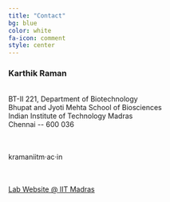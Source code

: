 ```yaml
---
title: "Contact"
bg: blue
color: white
fa-icon: comment
style: center
---
```



### Karthik Raman

<i class="fa fa-map-marker fa-2x"></i><br/>
BT-II 221, Department of Biotechnology<br/>
Bhupat and Jyoti Mehta School of Biosciences<br/>
Indian Institute of Technology Madras<br/>
Chennai -- 600 036<br/><br/>


<i class="fa fa-envelope fa-2x"></i><br/>kraman<i class="fa fa-at"></i>iitm&middot;ac&middot;in<br/><br/>


<i class="fa fa-link fa-2x"></i><br/><a href="https://home.iitm.ac.in/kraman/lab/">Lab Website @ IIT Madras</a><br/><br/>


<a href="http://github.com/karthikraman"><i class="fa fa-github fa-3x"></i></a>
&nbsp;&nbsp;&nbsp;
<a href="http://linkedin.com/in/ramankarthik"><i class="fa fa-linkedin-square fa-3x"></i></a>
&nbsp;&nbsp;&nbsp;
<a href="http://twitter.com/karthikraman"><i class="fa fa-twitter fa-3x"></i></a>
